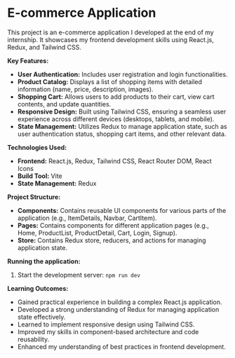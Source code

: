 # E-commerce Application

This project is an e-commerce application I developed at the end of my internship. It showcases my frontend development skills using React.js, Redux, and Tailwind CSS.

**Key Features:**

* **User Authentication:** Includes user registration and login functionalities.
* **Product Catalog:** Displays a list of shopping items with detailed information (name, price, description, images).
* **Shopping Cart:** Allows users to add products to their cart, view cart contents, and update quantities.
* **Responsive Design:** Built using Tailwind CSS, ensuring a seamless user experience across different devices (desktops, tablets, and mobile).
* **State Management:** Utilizes Redux to manage application state, such as user authentication status, shopping cart items, and other relevant data.

**Technologies Used:**

* **Frontend:** React.js, Redux, Tailwind CSS, React Router DOM, React Icons
* **Build Tool:** Vite
* **State Management:** Redux

**Project Structure:**

* **Components:** Contains reusable UI components for various parts of the application (e.g., ItemDetails, Navbar, CartItem).
* **Pages:** Contains components for different application pages (e.g., Home, ProductList, ProductDetail, Cart, Login, Signup).
* **Store:** Contains Redux store, reducers, and actions for managing application state.


**Running the application:**

1. Start the development server: `npm run dev`

**Learning Outcomes:**

* Gained practical experience in building a complex React.js application.
* Developed a strong understanding of Redux for managing application state effectively.
* Learned to implement responsive design using Tailwind CSS.
* Improved my skills in component-based architecture and code reusability.
* Enhanced my understanding of best practices in frontend development.

